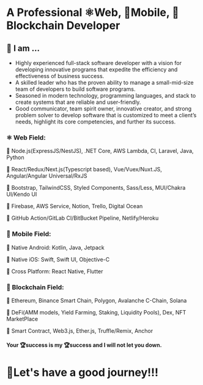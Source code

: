 # A Professional ⚛️Web, 📱Mobile, 🦊Blockchain Developer

## 🎉 I am ...
- Highly experienced full-stack software developer with a vision for developing innovative
programs that expedite the efficiency and effectiveness of business success.
- A skilled leader who has the proven ability to manage a small-mid-size team of
developers to build software programs.
- Seasoned in modern technology, programming languages, and stack to create systems
that are reliable and user-friendly.
- Good communicator, team spirit owner, innovative creator, and strong problem solver
to develop software that is customized to meet a client’s needs, highlight its core
competencies, and further its success.

### ⚛️ Web Field:

📌 Node.js(ExpressJS/NestJS), .NET Core, AWS Lambda, CI, Laravel, Java, Python

📌 React/Redux/Next.js(Typescript based), Vue/Vuex/Nuxt.JS, Angular/Angular Universal/RxJS

📌 Bootstrap, TailwindCSS, Styled Components, Sass/Less, MUI/Chakra UI/Kendo UI

📌 Firebase, AWS Service, Notion, Trello, Digital Ocean

📌 GitHub Action/GitLab CI/BitBucket Pipeline, Netlify/Heroku

### 📱 Mobile Field:

📌 Native Android: Kotlin, Java, Jetpack

📌 Native iOS: Swift, Swift UI, Objective-C

📌 Cross Platform: React Native, Flutter

### 🦊 Blockchain Field:

📌 Ethereum, Binance Smart Chain, Polygon, Avalanche C-Chain, Solana

📌 DeFi(AMM models, Yield Farming, Staking, Liquidity Pools), Dex, NFT MarketPlace

📌 Smart Contract, Web3.js, Ether.js, Truffle/Remix, Anchor


#### Your 🏆success is my 🏆success and I will not let you down.

# 🚀Let's have a good journey!!!

<!--
**TMSoftSolution/TMSoftSolution** is a ✨ _special_ ✨ repository because its `README.md` (this file) appears on your GitHub profile.

Here are some ideas to get you started:

- 🔭 I’m currently working on ...
- 🌱 I’m currently learning ...
- 👯 I’m looking to collaborate on ...
- 🤔 I’m looking for help with ...
- 💬 Ask me about ...
- 📫 How to reach me: ...
- 😄 Pronouns: ...
- ⚡ Fun fact: ...
-->
